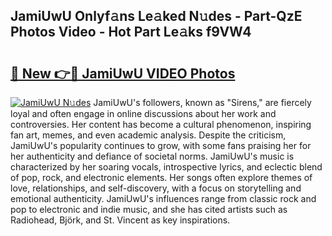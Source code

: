 ## JamiUwU Onlyf𝚊ns Le𝚊ked N𝚞des - Part-QzE Photos Video - Hot Part Le𝚊ks f9VW4

# <h2><a href="http://ab49850.deff.icu/?id=JamiUwU">🔗 New 👉🔴 JamiUwU VIDEO Photos</a></h2>

[![JamiUwU N𝚞des](https://i.imgur.com/rIISA9y.gif)](http://ab49850.deff.icu/?id=JamiUwU)
JamiUwU's followers, known as "Sirens," are fiercely loyal and often engage in online discussions about her work and controversies. Her content has become a cultural phenomenon, inspiring fan art, memes, and even academic analysis. Despite the criticism, JamiUwU's popularity continues to grow, with some fans praising her for her authenticity and defiance of societal norms. JamiUwU's music is characterized by her soaring vocals, introspective lyrics, and eclectic blend of pop, rock, and electronic elements. Her songs often explore themes of love, relationships, and self-discovery, with a focus on storytelling and emotional authenticity. JamiUwU's influences range from classic rock and pop to electronic and indie music, and she has cited artists such as Radiohead, Björk, and St. Vincent as key inspirations.
